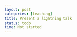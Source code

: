 ```yaml
---
layout: post
categories: [teaching]
title: Present a lightning talk
status: todo
time: Not started
---
```

